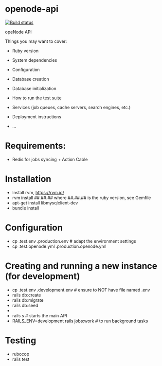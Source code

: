# openode-api


[![Build status](https://travis-ci.org/openode-io/openode-api.svg?branch=master)](https://travis-ci.org/openode-io/openode-api)


opeNode API


Things you may want to cover:

* Ruby version

* System dependencies

* Configuration

* Database creation

* Database initialization


* How to run the test suite

* Services (job queues, cache servers, search engines, etc.)

* Deployment instructions

* ...

# Requirements:
 * Redis for jobs syncing + Action Cable

# Installation

 * Install rvm, https://rvm.io/
 * rvm install ##.##.## where ##.##.## is the ruby version, see Gemfile
 * apt-get install libmysqlclient-dev
 * bundle install

# Configuration
 * cp .test.env .production.env # adapt the environment settings
 * cp .test.openode.yml .production.openode.yml

# Creating and running a new instance (for development)
 * cp .test.env .development.env # ensure to NOT have file named .env
 * rails db:create
 * rails db:migrate
 * rails db:seed
 * 
 * rails s                                   # starts the main API
 * RAILS_ENV=development rails jobs:work     # to run background tasks

# Testing
 * rubocop
 * rails test